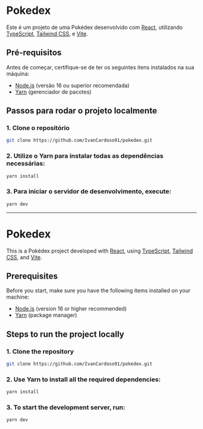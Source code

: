# Pokedex

Este é um projeto de uma Pokédex desenvolvido com [React](https://reactjs.org/), utilizando [TypeScript](https://www.typescriptlang.org/), [Tailwind CSS](https://tailwindcss.com/), e [Vite](https://vitejs.dev/).

## Pré-requisitos

Antes de começar, certifique-se de ter os seguintes itens instalados na sua máquina:

- [Node.js](https://nodejs.org/) (versão 16 ou superior recomendada)
- [Yarn](https://yarnpkg.com/) (gerenciador de pacotes)

## Passos para rodar o projeto localmente

### 1. Clone o repositório

```bash
git clone https://github.com/IvanCardoso91/pokedex.git
```

### 2. Utilize o Yarn para instalar todas as dependências necessárias:

```bash
yarn install
```
### 3. Para iniciar o servidor de desenvolvimento, execute:

```bash
yarn dev
```
_______________________________________________________________________________________________________________________


# Pokedex

This is a Pokédex project developed with [React](https://reactjs.org/), using [TypeScript](https://www.typescriptlang.org/), [Tailwind CSS](https://tailwindcss.com/), and [Vite](https://vitejs.dev/).

## Prerequisites

Before you start, make sure you have the following items installed on your machine:

- [Node.js](https://nodejs.org/) (version 16 or higher recommended)
- [Yarn](https://yarnpkg.com/) (package manager)

## Steps to run the project locally

### 1. Clone the repository

```bash
git clone https://github.com/IvanCardoso91/pokedex.git
```

### 2. Use Yarn to install all the required dependencies:

```bash
yarn install
```
### 3. To start the development server, run:

```bash
yarn dev
```